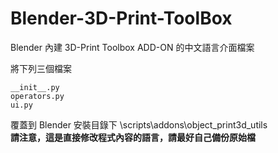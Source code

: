 # Blender-3D-Print-ToolBox 
Blender 內建 3D-Print Toolbox ADD-ON 的中文語言介面檔案


將下列三個檔案

`__init__.py `<br>
`operators.py `<br>
`ui.py` 

覆蓋到 Blender 安裝目錄下   \scripts\addons\object_print3d_utils  
**請注意，這是直接修改程式內容的語言，請最好自己備份原始檔**
